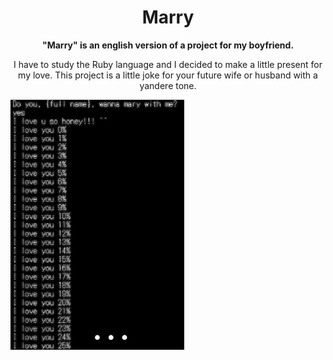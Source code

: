 <h1 align="center">Marry</h1>

<div align="center">
  <b>"Marry" is an english version of a project for my boyfriend. </b> <br>
  <p>I have to study the Ruby language and I decided to make a little present for my love. This project is a little joke for your future wife or husband with a yandere tone. </p>
</div>
<div align="center" style="display: inline-block">
  <img src="2.png" height="400"/>
  <img scr="1.png" height="400"/>
</div>


